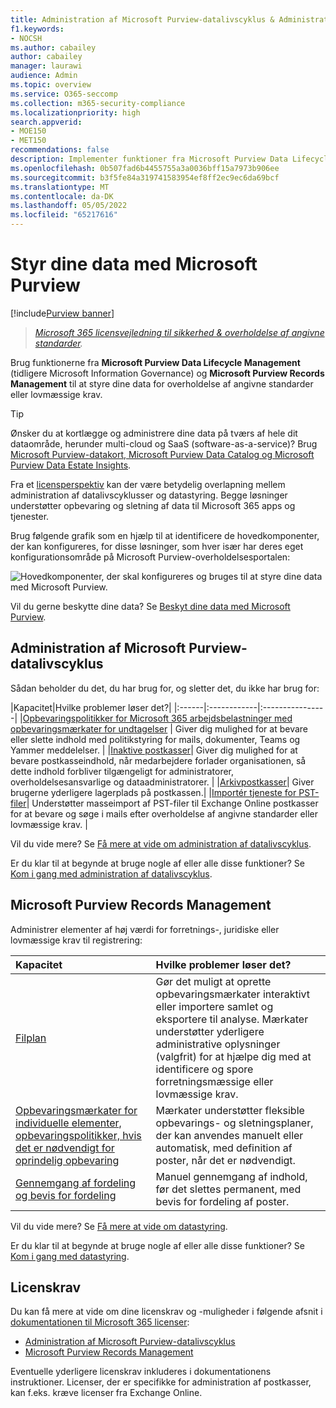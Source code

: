 ```yaml
---
title: Administration af Microsoft Purview-datalivscyklus & Administration af Microsoft Purview-poster
f1.keywords:
- NOCSH
ms.author: cabailey
author: cabailey
manager: laurawi
audience: Admin
ms.topic: overview
ms.service: O365-seccomp
ms.collection: m365-security-compliance
ms.localizationpriority: high
search.appverid:
- MOE150
- MET150
recommendations: false
description: Implementer funktioner fra Microsoft Purview Data Lifecycle Management & Microsoft Purview Records Management for at styre dine data for overholdelse af angivne standarder eller lovmæssige krav.
ms.openlocfilehash: 0b507fad6b4455755a3a0036bff15a7973b906ee
ms.sourcegitcommit: b3f5fe84a319741583954ef8ff2ec9ec6da69bcf
ms.translationtype: MT
ms.contentlocale: da-DK
ms.lasthandoff: 05/05/2022
ms.locfileid: "65217616"
---
```

# <a name="govern-your-data-with-microsoft-purview"></a>Styr dine data med Microsoft Purview

[!include[Purview banner](../includes/purview-rebrand-banner.md)]

>*[Microsoft 365 licensvejledning til sikkerhed & overholdelse af angivne standarder](/office365/servicedescriptions/microsoft-365-service-descriptions/microsoft-365-tenantlevel-services-licensing-guidance/microsoft-365-security-compliance-licensing-guidance).*

Brug funktionerne fra **Microsoft Purview Data Lifecycle Management** (tidligere Microsoft Information Governance) og **Microsoft Purview Records Management** til at styre dine data for overholdelse af angivne standarder eller lovmæssige krav.

> [!TIP]
> Ønsker du at kortlægge og administrere dine data på tværs af hele dit dataområde, herunder multi-cloud og SaaS (software-as-a-service)? Brug [Microsoft Purview-datakort, Microsoft Purview Data Catalog og Microsoft Purview Data Estate Insights](/azure/purview/overview).

Fra et [licensperspektiv](#licensing-requirements) kan der være betydelig overlapning mellem administration af datalivscyklusser og datastyring. Begge løsninger understøtter opbevaring og sletning af data til Microsoft 365 apps og tjenester.

Brug følgende grafik som en hjælp til at identificere de hovedkomponenter, der kan konfigureres, for disse løsninger, som hver især har deres eget konfigurationsområde på Microsoft Purview-overholdelsesportalen:

![Hovedkomponenter, der skal konfigureres og bruges til at styre dine data med Microsoft Purview.](../media/govern-your-data.png)

Vil du gerne beskytte dine data? Se [Beskyt dine data med Microsoft Purview](information-protection.md).

## <a name="microsoft-purview-data-lifecycle-management"></a>Administration af Microsoft Purview-datalivscyklus

Sådan beholder du det, du har brug for, og sletter det, du ikke har brug for:
 
|Kapacitet|Hvilke problemer løser det?|
|:------|:------------|:----------------|
|[Opbevaringspolitikker for Microsoft 365 arbejdsbelastninger med opbevaringsmærkater for undtagelser](retention.md) | Giver dig mulighed for at bevare eller slette indhold med politikstyring for mails, dokumenter, Teams og Yammer meddelelser. |
|[Inaktive postkasser](inactive-mailboxes-in-office-365.md)| Giver dig mulighed for at bevare postkasseindhold, når medarbejdere forlader organisationen, så dette indhold forbliver tilgængeligt for administratorer, overholdelsesansvarlige og dataadministratorer. |
|[Arkivpostkasser](archive-mailboxes.md)| Giver brugerne yderligere lagerplads på postkassen.|
|[Importér tjeneste for PST-filer](importing-pst-files-to-office-365.md)| Understøtter masseimport af PST-filer til Exchange Online postkasser for at bevare og søge i mails efter overholdelse af angivne standarder eller lovmæssige krav. |

Vil du vide mere? Se [Få mere at vide om administration af datalivscyklus](data-lifecycle-management.md).

Er du klar til at begynde at bruge nogle af eller alle disse funktioner? Se [Kom i gang med administration af datalivscyklus](get-started-with-data-lifecycle-management.md).


## <a name="microsoft-purview-records-management"></a>Microsoft Purview Records Management

Administrer elementer af høj værdi for forretnings-, juridiske eller lovmæssige krav til registrering:

|Kapacitet|Hvilke problemer løser det?|
|:---------|:---------------------------|
|[Filplan](file-plan-manager.md)| Gør det muligt at oprette opbevaringsmærkater interaktivt eller importere samlet og eksportere til analyse. Mærkater understøtter yderligere administrative oplysninger (valgfrit) for at hjælpe dig med at identificere og spore forretningsmæssige eller lovmæssige krav. |
|[Opbevaringsmærkater for individuelle elementer, opbevaringspolitikker, hvis det er nødvendigt for oprindelig opbevaring](retention.md)| Mærkater understøtter fleksible opbevarings- og sletningsplaner, der kan anvendes manuelt eller automatisk, med definition af poster, når det er nødvendigt. |
|[Gennemgang af fordeling og bevis for fordeling](disposition.md)| Manuel gennemgang af indhold, før det slettes permanent, med bevis for fordeling af poster.|

Vil du vide mere? Se [Få mere at vide om datastyring](records-management.md).

Er du klar til at begynde at bruge nogle af eller alle disse funktioner? Se [Kom i gang med datastyring](get-started-with-records-management.md).


## <a name="licensing-requirements"></a>Licenskrav

Du kan få mere at vide om dine licenskrav og -muligheder i følgende afsnit i [dokumentationen til Microsoft 365 licenser](/office365/servicedescriptions/microsoft-365-service-descriptions/microsoft-365-tenantlevel-services-licensing-guidance/microsoft-365-security-compliance-licensing-guidance): 
- [Administration af Microsoft Purview-datalivscyklus](/office365/servicedescriptions/microsoft-365-service-descriptions/microsoft-365-tenantlevel-services-licensing-guidance/microsoft-365-security-compliance-licensing-guidance#microsoft-purview-data-lifecycle-management)
- [Microsoft Purview Records Management](/office365/servicedescriptions/microsoft-365-service-descriptions/microsoft-365-tenantlevel-services-licensing-guidance/microsoft-365-security-compliance-licensing-guidance#microsoft-purview-records-management)

Eventuelle yderligere licenskrav inkluderes i dokumentationens instruktioner. Licenser, der er specifikke for administration af postkasser, kan f.eks. kræve licenser fra Exchange Online.